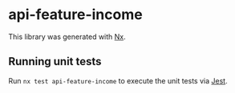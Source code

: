 # api-feature-income

This library was generated with [Nx](https://nx.dev).

## Running unit tests

Run `nx test api-feature-income` to execute the unit tests via [Jest](https://jestjs.io).
